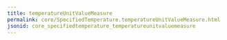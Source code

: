 ```yaml
---
title: temperatureUnitValueMeasure
permalink: core/SpecifiedTemperature.temperatureUnitValueMeasure.html
jsonid: core_specifiedtemperature_temperatureunitvaluemeasure
---
```

